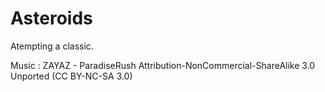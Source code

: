 # Asteroids
Atempting a classic.

Music : 
ZAYAZ - ParadiseRush 
Attribution-NonCommercial-ShareAlike 3.0 Unported (CC BY-NC-SA 3.0) 
